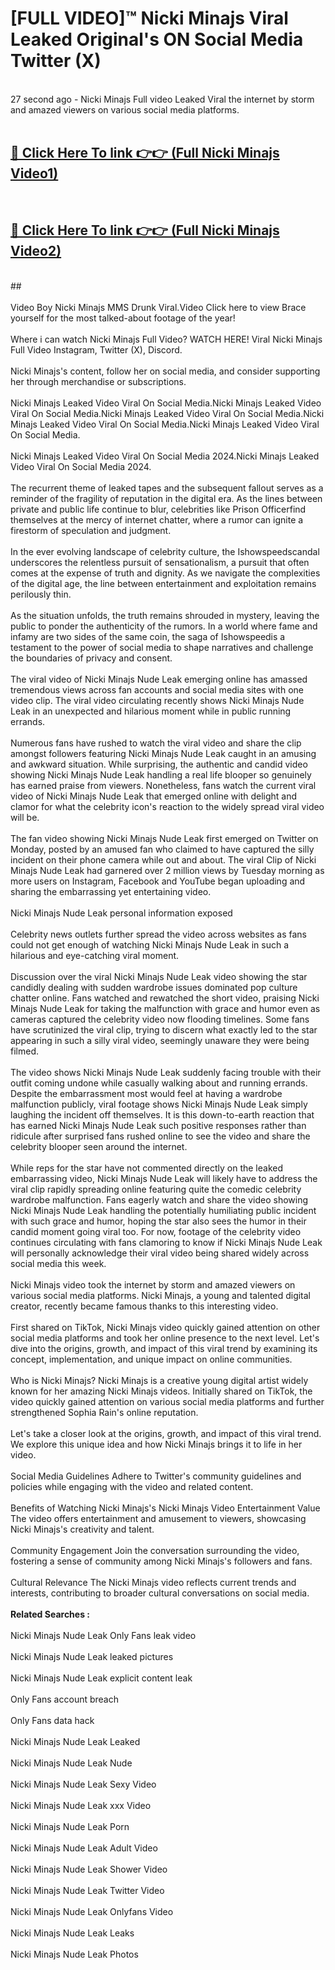 # [FULL VIDEO]™ Nicki Minajs Viral Leaked Original's ON Social Media Twitter (X) <br>
<br>
27 second ago - Nicki Minajs Full video Leaked Viral the internet by storm and amazed viewers on various social media platforms.<br>

 <br>

##  <a href="https://play.123hd.live?title=Full Nicki_Minajs&ref=git">🔴 Click Here To link 👉👉 (Full Nicki Minajs Video1)</a><br>
  <br>

##  <a href="https://play.123hd.live?title=Full Nicki_Minajs&ref=git">🔴 Click Here To link 👉👉 (Full Nicki Minajs Video2)</a><br>
  <br>
  ##


  <br>

  <br>
Video Boy Nicki Minajs MMS Drunk Viral.Video Click here to view Brace yourself for the most talked-about footage of the year!
<br><br>
Where i can watch Nicki Minajs Full Video? WATCH HERE! Viral Nicki Minajs Full Video Instagram, Twitter (X), Discord.
<br><br>
Nicki Minajs's content, follow her on social media, and consider supporting her through merchandise or subscriptions.
<br><br>
Nicki Minajs Leaked Video Viral On Social Media.Nicki Minajs Leaked Video Viral On Social Media.Nicki Minajs Leaked Video Viral On Social Media.Nicki Minajs Leaked Video Viral On Social Media.Nicki Minajs Leaked Video Viral On Social Media.
<br><br>
Nicki Minajs Leaked Video Viral On Social Media 2024.Nicki Minajs Leaked Video Viral On Social Media 2024.
<br><br>
The recurrent theme of leaked tapes and the subsequent fallout serves as a reminder of the fragility of reputation in the digital era. As the lines between private and public life continue to blur, celebrities like Prison Officerfind themselves at the mercy of internet chatter, where a rumor can ignite a firestorm of speculation and judgment.
<br><br>
In the ever evolving landscape of celebrity culture, the Ishowspeedscandal underscores the relentless pursuit of sensationalism, a pursuit that often comes at the expense of truth and dignity. As we navigate the complexities of the digital age, the line between entertainment and exploitation remains perilously thin.
<br><br>
As the situation unfolds, the truth remains shrouded in mystery, leaving the public to ponder the authenticity of the rumors. In a world where fame and infamy are two sides of the same coin, the saga of Ishowspeedis a testament to the power of social media to shape narratives and challenge the boundaries of privacy and consent.
<br><br>
The viral video of Nicki Minajs Nude Leak emerging online has amassed tremendous views across fan accounts and social media sites with one video clip. The viral video circulating recently shows Nicki Minajs Nude Leak in an unexpected and hilarious moment while in public running errands.
<br><br>
Numerous fans have rushed to watch the viral video and share the clip amongst followers featuring Nicki Minajs Nude Leak caught in an amusing and awkward situation. While surprising, the authentic and candid video showing Nicki Minajs Nude Leak handling a real life blooper so genuinely has earned praise from viewers. Nonetheless, fans watch the current viral video of Nicki Minajs Nude Leak that emerged online with delight and clamor for what the celebrity icon's reaction to the widely spread viral video will be.
<br><br>
The fan video showing Nicki Minajs Nude Leak first emerged on Twitter on Monday, posted by an amused fan who claimed to have captured the silly incident on their phone camera while out and about. The viral Clip of Nicki Minajs Nude Leak had garnered over 2 million views by Tuesday morning as more users on Instagram, Facebook and YouTube began uploading and sharing the embarrassing yet entertaining video.
<br><br>
Nicki Minajs Nude Leak personal information exposed
<br><br>
Celebrity news outlets further spread the video across websites as fans could not get enough of watching Nicki Minajs Nude Leak in such a hilarious and eye-catching viral moment.
<br><br>
Discussion over the viral Nicki Minajs Nude Leak video showing the star candidly dealing with sudden wardrobe issues dominated pop culture chatter online. Fans watched and rewatched the short video, praising Nicki Minajs Nude Leak for taking the malfunction with grace and humor even as cameras captured the celebrity video now flooding timelines. Some fans have scrutinized the viral clip, trying to discern what exactly led to the star appearing in such a silly viral video, seemingly unaware they were being filmed.
<br><br>
The video shows Nicki Minajs Nude Leak suddenly facing trouble with their outfit coming undone while casually walking about and running errands. Despite the embarrassment most would feel at having a wardrobe malfunction publicly, viral footage shows Nicki Minajs Nude Leak simply laughing the incident off themselves. It is this down-to-earth reaction that has earned Nicki Minajs Nude Leak such positive responses rather than ridicule after surprised fans rushed online to see the video and share the celebrity blooper seen around the internet.
<br><br>
While reps for the star have not commented directly on the leaked embarrassing video, Nicki Minajs Nude Leak will likely have to address the viral clip rapidly spreading online featuring quite the comedic celebrity wardrobe malfunction. Fans eagerly watch and share the video showing Nicki Minajs Nude Leak handling the potentially humiliating public incident with such grace and humor, hoping the star also sees the humor in their candid moment going viral too. For now, footage of the celebrity video continues circulating with fans clamoring to know if Nicki Minajs Nude Leak will personally acknowledge their viral video being shared widely across social media this week.
<br><br>
Nicki Minajs video took the internet by storm and amazed viewers on various social media platforms. Nicki Minajs, a young and talented digital creator, recently became famous thanks to this interesting video.
<br><br>
First shared on TikTok, Nicki Minajs video quickly gained attention on other social media platforms and took her online presence to the next level. Let's dive into the origins, growth, and impact of this viral trend by examining its concept, implementation, and unique impact on online communities.
<br><br>
Who is Nicki Minajs? Nicki Minajs is a creative young digital artist widely known for her amazing Nicki Minajs videos. Initially shared on TikTok, the video quickly gained attention on various social media platforms and further strengthened Sophia Rain's online reputation.
<br><br>
Let's take a closer look at the origins, growth, and impact of this viral trend. We explore this unique idea and how Nicki Minajs brings it to life in her video.
<br><br>
Social Media Guidelines Adhere to Twitter's community guidelines and policies while engaging with the video and related content.
<br><br>
Benefits of Watching Nicki Minajs's Nicki Minajs Video Entertainment Value The video offers entertainment and amusement to viewers, showcasing Nicki Minajs's creativity and talent.
<br><br>
Community Engagement Join the conversation surrounding the video, fostering a sense of community among Nicki Minajs's followers and fans.
<br><br>
Cultural Relevance The Nicki Minajs video reflects current trends and interests, contributing to broader cultural conversations on social media.
<br><br>
<strong>Related Searches :</strong>
<br><br>
Nicki Minajs Nude Leak Only Fans leak video
<br><br>
Nicki Minajs Nude Leak leaked pictures
<br><br>
Nicki Minajs Nude Leak explicit content leak
<br><br>
Only Fans account breach
<br><br>
Only Fans data hack
<br><br>
Nicki Minajs Nude Leak Leaked
<br><br>
Nicki Minajs Nude Leak Nude
<br><br>
Nicki Minajs Nude Leak Sexy Video
<br><br>
Nicki Minajs Nude Leak xxx Video
<br><br>
Nicki Minajs Nude Leak Porn
<br><br>
Nicki Minajs Nude Leak Adult Video
<br><br>
Nicki Minajs Nude Leak Shower Video
<br><br>
Nicki Minajs Nude Leak Twitter Video
<br><br>
Nicki Minajs Nude Leak Onlyfans Video
<br><br>
Nicki Minajs Nude Leak Leaks
<br><br>
Nicki Minajs Nude Leak Photos